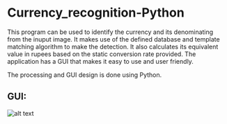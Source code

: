 # Currency_recognition-Python

This program can be used to identify the currency and its denominating from the inuput image. It makes use of the defined database and template matching algorithm to make the detection. It also calculates its equivalent value in rupees based on the static conversion rate provided. The application has a GUI that makes it easy to use and user friendly.

The processing and GUI design is done using Python.

## GUI:

![alt text](https://github.com/saurabh-2905/Currency_recognition-Python/blob/master/GUI.png?raw=true)
